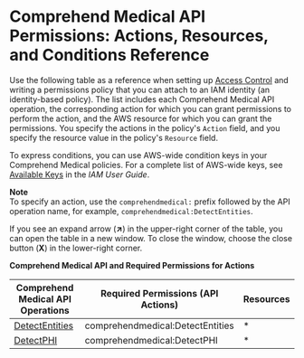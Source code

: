 # Comprehend Medical API Permissions: Actions, Resources, and Conditions Reference<a name="comprehend-api-permissions-ref-med"></a>

Use the following table as a reference when setting up [Access Control](auth-and-access-control-med.md#access-control-med) and writing a permissions policy that you can attach to an IAM identity \(an identity\-based policy\)\. The list includes each Comprehend Medical API operation, the corresponding action for which you can grant permissions to perform the action, and the AWS resource for which you can grant the permissions\. You specify the actions in the policy's `Action` field, and you specify the resource value in the policy's `Resource` field\. 

To express conditions, you can use AWS\-wide condition keys in your Comprehend Medical policies\. For a complete list of AWS\-wide keys, see [Available Keys](https://docs.aws.amazon.com/IAM/latest/UserGuide/reference_policies_elements.html#AvailableKeys) in the *IAM User Guide*\. 

**Note**  
To specify an action, use the `comprehendmedical:` prefix followed by the API operation name, for example, `comprehendmedical:DetectEntities`\.

If you see an expand arrow \(**↗**\) in the upper\-right corner of the table, you can open the table in a new window\. To close the window, choose the close button \(**X**\) in the lower\-right corner\.


**Comprehend Medical API and Required Permissions for Actions**  

| Comprehend Medical API Operations | Required Permissions \(API Actions\) | Resources | 
| --- | --- | --- | 
| [DetectEntities](API_hera_DetectEntities.md) | comprehendmedical:DetectEntities | \* | 
| [DetectPHI](API_hera_DetectPHI.md)  | comprehendmedical:DetectPHI | \* | 